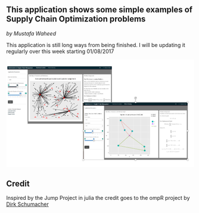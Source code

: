 ## This application shows some simple examples of Supply Chain Optimization problems
_by Mustafa Waheed_

This application is still long ways from being finished. I will be updating it regularly over this week starting 01/08/2017  

![Application Views](viz.png)



## Credit 
Inspired by the Jump Project in julia the credit goes to the ompR project by   
[Dirk Schumacher](https://github.com/dirkschumacher/ompr)
